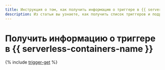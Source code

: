 ```yaml
---
title: Инструкция о том, как получить информацию о триггере в {{ serverless-containers-full-name }}
description: Из статьи вы узнаете, как получить список триггеров и подробную информацию о триггере в {{ serverless-containers-full-name }}.
---
```


# Получить информацию о триггере в {{ serverless-containers-name }}

{% include [trigger-get](../../_includes/serverless-containers/trigger-get.md) %}